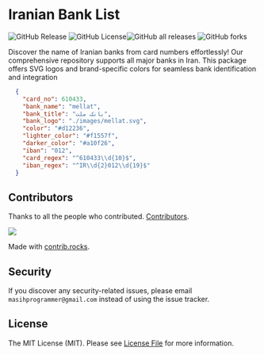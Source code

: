 # Iranian Bank List

![GitHub Release](https://img.shields.io/github/v/release/masihgh/iranian-bank-list) ![GitHub License](https://img.shields.io/github/license/masihgh/iranian-bank-list)![GitHub all releases](https://img.shields.io/github/downloads/masihgh/iranian-bank-list/total) ![GitHub forks](https://img.shields.io/github/forks/masihgh/iranian-bank-list)

Discover the name of Iranian banks from card numbers effortlessly! Our comprehensive repository supports all major banks in Iran. This package offers SVG logos and brand-specific colors for seamless bank identification and integration

```json
  {
    "card_no": 610433,
    "bank_name": "mellat",
    "bank_title": "بانک ملت",
    "bank_logo": "./images/mellat.svg",
    "color": "#d12236",
    "lighter_color": "#f1557f",
    "darker_color": "#a10f26",
    "iban": "012",
    "card_regex": "^610433\\d{10}$",
    "iban_regex": "^IR\\d{2}012\\d{19}$"
  }
```

## Contributors

Thanks to all the people who contributed. [Contributors](https://github.com/masihgh/iranian-bank-list/graphs/contributors).

<a href="https://github.com/masihgh/iranian-bank-list/graphs/contributors">
  <img src="https://contrib.rocks/image?repo=masihgh/iranian-bank-list" />
</a>
<br/>

Made with [contrib.rocks](https://contrib.rocks).

<a name="security"></a>

## Security

If you discover any security-related issues, please email `masihprogrammer@gmail.com` instead of using the issue tracker.

<a name="license"></a>

## License

The MIT License (MIT). Please see [License File](https://github.com/masihgh/iranian-bank-list/blob/1.x/LICENSE) for more information.
